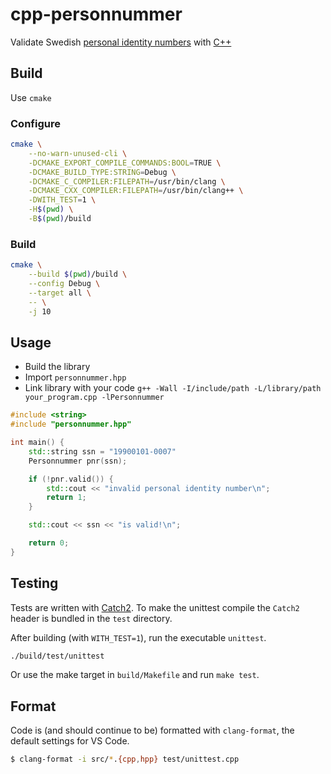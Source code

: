 # cpp-personnummer

Validate Swedish [personal identity
numbers](https://en.wikipedia.org/wiki/Personal_identity_number_(Sweden)) with
[C++](https://isocpp.org/)

## Build

Use `cmake`

### Configure

```sh
cmake \
    --no-warn-unused-cli \
    -DCMAKE_EXPORT_COMPILE_COMMANDS:BOOL=TRUE \
    -DCMAKE_BUILD_TYPE:STRING=Debug \
    -DCMAKE_C_COMPILER:FILEPATH=/usr/bin/clang \
    -DCMAKE_CXX_COMPILER:FILEPATH=/usr/bin/clang++ \
    -DWITH_TEST=1 \
    -H$(pwd) \
    -B$(pwd)/build
```

### Build

```sh
cmake \
    --build $(pwd)/build \
    --config Debug \
    --target all \
    -- \
    -j 10
```

## Usage

* Build the library
* Import `personnummer.hpp`
* Link library with your code `g++ -Wall -I/include/path -L/library/path
  your_program.cpp -lPersonnummer`

```cpp
#include <string>
#include "personnummer.hpp"

int main() {
    std::string ssn = "19900101-0007"
    Personnummer pnr(ssn);

    if (!pnr.valid()) {
        std::cout << "invalid personal identity number\n";
        return 1;
    }

    std::cout << ssn << "is valid!\n";

    return 0;
}
```

## Testing

Tests are written with [Catch2](https://github.com/catchorg/Catch2). To make the
unittest compile the `Catch2` header is bundled in the `test` directory.

After building (with `WITH_TEST=1`), run the executable `unittest`.

```sh
./build/test/unittest
```

Or use the make target in `build/Makefile` and run `make test`.

## Format

Code is (and should continue to be) formatted with `clang-format`, the default
settings for VS Code.

```sh
$ clang-format -i src/*.{cpp,hpp} test/unittest.cpp
```
